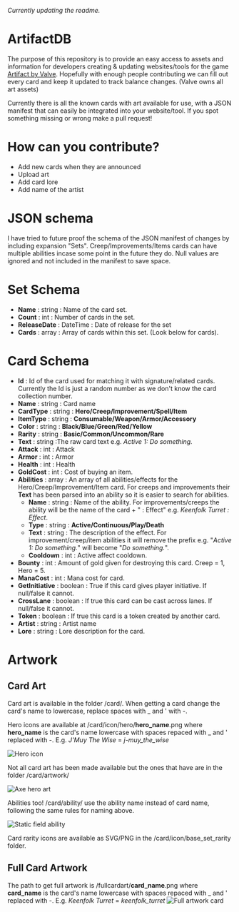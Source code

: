 *Currently updating the readme.*

# ArtifactDB
The purpose of this repository is to provide an easy access to assets and information for developers creating & updating websites/tools for the game [Artifact by Valve](http://playartifact.com). Hopefully with enough people contributing we can fill out every card and keep it updated to track balance changes.
(Valve owns all art assets)

Currently there is all the known cards with art available for use, with a JSON manifest that can easily be integrated into your website/tool. If you spot something missing or wrong make a pull request!

# How can you contribute?
- Add new cards when they are announced
- Upload art
- Add card lore
- Add name of the artist

# JSON schema
I have tried to future proof the schema of the JSON manifest of changes by including expansion "Sets". Creep/Improvements/Items cards can have multiple abilities incase some point in the future they do. Null values are ignored and not included in the manifest to save space.

# Set Schema
- **Name** : string : Name of the card set.
- **Count** : int : Number of cards in the set.
- **ReleaseDate** : DateTime : Date of release for the set
- **Cards** : array : Array of cards within this set. (Look below for cards).

# Card Schema
- **Id** : Id of the card used for matching it with signature/related cards. Currently the Id is just a random number as we don't know the card collection number.
- **Name** : string : Card name
- **CardType** : string : **Hero/Creep/Improvement/Spell/Item**
- **ItemType** : string : __Consumable/Weapon/Armor/Accessory__
- **Color** : string : **Black/Blue/Green/Red/Yellow**
- **Rarity** : string : **Basic/Common/Uncommon/Rare**
- **Text** : string :The raw card text e.g. _Active 1: Do something._
- **Attack** : int : Attack
- **Armor** : int : Armor
- **Health** : int : Health
- **GoldCost** : int : Cost of buying an item.
- **Abilities** : array : An array of all abilities/effects for the Hero/Creep/Improvement/Item card. For creeps and improvements their **Text** has been parsed into an ability so it is easier to search for abilities.
  - **Name** : string : Name of the ability. For improvements/creeps the ability will be the name of the card + " : Effect" e.g. _Keenfolk Turret : Effect_. 
  - **Type** : string : **Active/Continuous/Play/Death**
  - **Text** : string : The description of the effect. For improvement/creep/item abilities it will remove the prefix e.g. "_Active 1: Do something._" will become "_Do something._".
  - **Cooldown** : int : Active affect cooldown.
- **Bounty** : int : Amount of gold given for destroying this card. Creep = 1, Hero = 5.
- **ManaCost** : int : Mana cost for card.
- **GetInitiative** : boolean : True if this card gives player initiative. If null/false it cannot.
- **CrossLane** : boolean : If true this card can be cast across lanes. If null/false it cannot.
- **Token** : boolean : If true this card is a token created by another card.
- **Artist** : string : Artist name
- **Lore** : string : Lore description for the card.

# Artwork

## Card Art
Card art is available in the folder /card/. When getting a card change the card's name to lowercase, replace spaces with _ and ' with -.

Hero icons are available at /card/icon/hero/**hero_name**.png where **hero_name** is the card's name lowercase with spaces repaced with _ and ' replaced with -. E.g. _J'Muy The Wise_ = _j-muy_the_wise_

![Hero icon](https://raw.githubusercontent.com/ottah/ArtifactDB/master/card/icon/hero/j-muy_the_wise.png)

Not all card art has been made available but the ones that have are in the folder /card/artwork/

![Axe hero art](https://raw.githubusercontent.com/ottah/ArtifactDB/master/card/artwork/axe.jpg)

Abilities too! /card/ability/ use the ability name instead of card name, following the same rules for naming above.

![Static field ability](https://raw.githubusercontent.com/ottah/ArtifactDB/master/card/ability/static_field.jpg)

Card rarity icons are available as SVG/PNG in the /card/icon/base_set_rarity folder.

## Full Card Artwork
The path to get full artwork is /fullcardart/**card_name**.png
where **card_name** is the card's name lowercase with spaces repaced with _ and ' replaced with -. E.g. _Keenfolk Turret_ = _keenfolk_turret_
![Full artwork card](https://raw.githubusercontent.com/ottah/ArtifactDB/master/fullcardart/keenfolk_turret.png "Full artwork for Keenfolk Turret")
